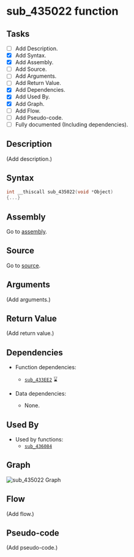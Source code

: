 # sub_435022 function

## Tasks

- [ ] Add Description.
- [X] Add Syntax.
- [X] Add Assembly.
- [ ] Add Source.
- [ ] Add Arguments.
- [ ] Add Return Value.
- [X] Add Dependencies.
- [X] Add Used By.
- [X] Add Graph.
- [ ] Add Flow.
- [ ] Add Pseudo-code.
- [ ] Fully documented (Including dependencies).

## Description

(Add description.)

## Syntax

```c
int __thiscall sub_435022(void *Object)
{...}
```

## Assembly

Go to [assembly](../asm/sub_435022.asm).

## Source

Go to [source](../cc/sub_435022.cc).

## Arguments

(Add arguments.)

## Return Value

(Add return value.)

## Dependencies

* Function dependencies:
  * [`sub_433EE2`](sub_433EE2.md) ⌛


* Data dependencies:
  * None.

## Used By

* Used by functions:
  * [`sub_436084`](../md/sub_436084.md)

## Graph

![sub_435022 Graph](../svg/sub_435022.svg "sub_435022 Graph")

## Flow

(Add flow.)

## Pseudo-code

(Add pseudo-code.)
